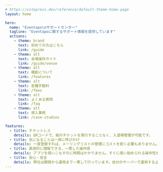 ```yaml
---
# https://vitepress.dev/reference/default-theme-home-page
layout: home

hero:
  name: "Eventapo\nサポートセンター"
  tagline: "Eventapoに関するサポート情報を提供しています"
  actions:
    - theme: brand
      text: 初めての方はこちら
      link: /guide
    - theme: alt
      text: 会場操作ガイド
      link: /guide/venue
    - theme: alt
      text: 機能について
      link: /features
    - theme: alt
      text: 各種手数料
      link: /fees
    - theme: alt
      text: よくある質問
      link: /faq
    - theme: alt
      text: 導入事例
      link: /case-studies

features:
  - title: チケットレス
    details: QRコードで、紙のチケットを発行することなく、入退場管理が可能です。
  - title: 気になることは一斉に呼びかけ
    details: 一度登録すれば、メーリングリストの管理にコストを割く必要もありません。
  - title: 直感的に理解できる、一貫した操作感
    details: アプリを使いこなすのに時間はかかりません。すぐに使い始められる操作性が売りです。
  - title: 安心・安全
    details: 弊社は開発から運用まで一貫して行っています。自分のサーバーで運用するよりも、システム障害のリスクを抑えられます。
---
```

